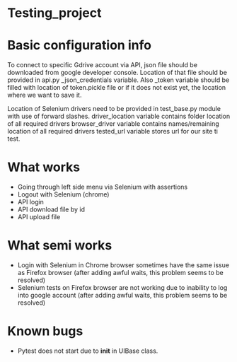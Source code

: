 # Testing_project

# Basic configuration info
To connect to specific Gdrive account via API, json file should be downloaded from google developer
console. Location of that file should be provided in api.py _json_credentials variable. Also _token variable should
be filled with location of token.pickle file or if it does not exist yet, the location where we want to save it.

Location of Selenium drivers need to be provided in test_base.py module with use of forward slashes.
driver_location variable contains folder location of all required drivers
browser_driver variable contains names/remaining location of all required drivers
tested_url variable stores url for our site ti test.

# What works
- Going through left side menu via Selenium with assertions
- Logout with Selenium (chrome)
- API login
- API download file by id
- API upload file

# What semi works
- Login with Selenium in Chrome browser sometimes have the same issue as Firefox browser (after adding awful waits, this problem seems to be resolved)
- Selenium tests on Firefox browser are not working due to inability to log into google account (after adding awful waits, this problem seems to be resolved)

# Known bugs
- Pytest does not start due to __init__ in UIBase class.
